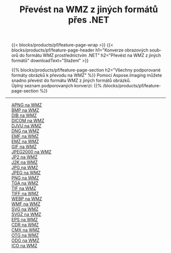 ﻿---
title: Převést na WMZ z jiných formátů přes .NET 
weight: 3920
url: /cs/net/conversion/to/wmz 
lang: cs
langdirlevel: 2
locales: zh-hans,ja,it,ru,de,es,fr,nl,id,lt,pl,pt,vi,tr,ko,zh-hant,ar,hi,th,sv,cs,uk,he
description: Pomocí Aspose.Imaging můžete snadno převést na WMZ z jiných formátů
---

{{< blocks/products/pf/feature-page-wrap >}}
{{< blocks/products/pf/feature-page-header h1="Konverze obrazových souborů do formátu WMZ prostřednictvím .NET" h2="Převést na WMZ z jiných formátů" downloadText="Stažení" >}}


{{% blocks/products/pf/feature-page-section  h2="Všechny podporované formáty obrázků k převodu na WMZ" %}}
Pomocí Aspose.Imaging můžete snadno převést do formátu WMZ z jiných formátů obrázků.
<br/>
Úplný seznam podporovaných konverzí:
{{% /blocks/products/pf/feature-page-section %}}
<div class="container-fluid productfamilypage bg-gray">
    <div class="convertypes bg-gray agp-content section">
        <div class="container">
		<hr style="margin-left:-20px;"/>
		<div class="row other-converters">
		    <div class='col-md-2 other-converter remove-lp remove-rp'><a href="/imaging/cs/net/conversion/apng-to-wmz" >APNG na WMZ</a></div>
<div class='col-md-2 other-converter remove-lp remove-rp'><a href="/imaging/cs/net/conversion/bmp-to-wmz" >BMP na WMZ</a></div>
<div class='col-md-2 other-converter remove-lp remove-rp'><a href="/imaging/cs/net/conversion/dib-to-wmz" >DIB na WMZ</a></div>
<div class='col-md-2 other-converter remove-lp remove-rp'><a href="/imaging/cs/net/conversion/dicom-to-wmz" >DICOM na WMZ</a></div>
<div class='col-md-2 other-converter remove-lp remove-rp'><a href="/imaging/cs/net/conversion/djvu-to-wmz" >DJVU na WMZ</a></div>
<div class='col-md-2 other-converter remove-lp remove-rp'><a href="/imaging/cs/net/conversion/dng-to-wmz" >DNG na WMZ</a></div>
<div class='col-md-2 other-converter remove-lp remove-rp'><a href="/imaging/cs/net/conversion/emf-to-wmz" >EMF na WMZ</a></div>
<div class='col-md-2 other-converter remove-lp remove-rp'><a href="/imaging/cs/net/conversion/emz-to-wmz" >EMZ na WMZ</a></div>
<div class='col-md-2 other-converter remove-lp remove-rp'><a href="/imaging/cs/net/conversion/gif-to-wmz" >GIF na WMZ</a></div>
<div class='col-md-2 other-converter remove-lp remove-rp'><a href="/imaging/cs/net/conversion/jpeg2000-to-wmz" >JPEG2000 na WMZ</a></div>
<div class='col-md-2 other-converter remove-lp remove-rp'><a href="/imaging/cs/net/conversion/jp2-to-wmz" >JP2 na WMZ</a></div>
<div class='col-md-2 other-converter remove-lp remove-rp'><a href="/imaging/cs/net/conversion/j2k-to-wmz" >J2K na WMZ</a></div>
<div class='col-md-2 other-converter remove-lp remove-rp'><a href="/imaging/cs/net/conversion/jpg-to-wmz" >JPG na WMZ</a></div>
<div class='col-md-2 other-converter remove-lp remove-rp'><a href="/imaging/cs/net/conversion/jpeg-to-wmz" >JPEG na WMZ</a></div>
<div class='col-md-2 other-converter remove-lp remove-rp'><a href="/imaging/cs/net/conversion/png-to-wmz" >PNG na WMZ</a></div>
<div class='col-md-2 other-converter remove-lp remove-rp'><a href="/imaging/cs/net/conversion/tga-to-wmz" >TGA na WMZ</a></div>
<div class='col-md-2 other-converter remove-lp remove-rp'><a href="/imaging/cs/net/conversion/tif-to-wmz" >TIF na WMZ</a></div>
<div class='col-md-2 other-converter remove-lp remove-rp'><a href="/imaging/cs/net/conversion/tiff-to-wmz" >TIFF na WMZ</a></div>
<div class='col-md-2 other-converter remove-lp remove-rp'><a href="/imaging/cs/net/conversion/webp-to-wmz" >WEBP na WMZ</a></div>
<div class='col-md-2 other-converter remove-lp remove-rp'><a href="/imaging/cs/net/conversion/wmf-to-wmz" >WMF na WMZ</a></div>
<div class='col-md-2 other-converter remove-lp remove-rp'><a href="/imaging/cs/net/conversion/svg-to-wmz" >SVG na WMZ</a></div>
<div class='col-md-2 other-converter remove-lp remove-rp'><a href="/imaging/cs/net/conversion/svgz-to-wmz" >SVGZ na WMZ</a></div>
<div class='col-md-2 other-converter remove-lp remove-rp'><a href="/imaging/cs/net/conversion/eps-to-wmz" >EPS na WMZ</a></div>
<div class='col-md-2 other-converter remove-lp remove-rp'><a href="/imaging/cs/net/conversion/cdr-to-wmz" >CDR na WMZ</a></div>
<div class='col-md-2 other-converter remove-lp remove-rp'><a href="/imaging/cs/net/conversion/cmx-to-wmz" >CMX na WMZ</a></div>
<div class='col-md-2 other-converter remove-lp remove-rp'><a href="/imaging/cs/net/conversion/otg-to-wmz" >OTG na WMZ</a></div>
<div class='col-md-2 other-converter remove-lp remove-rp'><a href="/imaging/cs/net/conversion/odg-to-wmz" >ODG na WMZ</a></div>
<div class='col-md-2 other-converter remove-lp remove-rp'><a href="/imaging/cs/net/conversion/ico-to-wmz" >ICO na WMZ</a></div>
                </div>
        </div>
    </div>
</div>
<br/>

